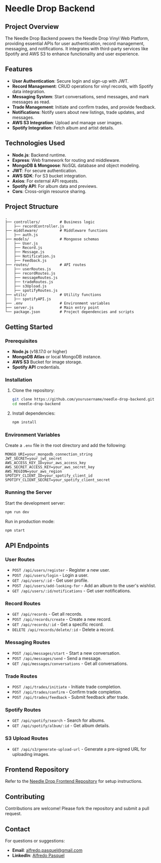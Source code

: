 # Needle Drop Backend

## Project Overview
The Needle Drop Backend powers the Needle Drop Vinyl Web Platform, providing essential APIs for user authentication, record management, messaging, and notifications. It integrates with third-party services like Spotify and AWS S3 to enhance functionality and user experience.

## Features
- **User Authentication**: Secure login and sign-up with JWT.
- **Record Management**: CRUD operations for vinyl records, with Spotify data integration.
- **Messaging System**: Start conversations, send messages, and mark messages as read.
- **Trade Management**: Initiate and confirm trades, and provide feedback.
- **Notifications**: Notify users about new listings, trade updates, and messages.
- **AWS S3 Integration**: Upload and manage user images.
- **Spotify Integration**: Fetch album and artist details.

## Technologies Used
- **Node.js**: Backend runtime.
- **Express**: Web framework for routing and middleware.
- **MongoDB & Mongoose**: NoSQL database and object modeling.
- **JWT**: For secure authentication.
- **AWS SDK**: For S3 bucket integration.
- **Axios**: For external API requests.
- **Spotify API**: For album data and previews.
- **Cors**: Cross-origin resource sharing.

## Project Structure
```plaintext
.
├── controllers/         # Business logic
│   ├── recordController.js
├── middleware/          # Middleware functions
│   ├── auth.js
├── models/              # Mongoose schemas
│   ├── User.js
│   ├── Record.js
│   ├── Message.js
│   ├── Notification.js
│   ├── Feedback.js
├── routes/              # API routes
│   ├── userRoutes.js
│   ├── recordRoutes.js
│   ├── messageRoutes.js
│   ├── tradeRoutes.js
│   ├── s3Upload.js
│   ├── spotifyRoutes.js
├── utils/               # Utility functions
│   ├── spotifyAPI.js
├── .env                 # Environment variables
├── server.js            # Main entry point
└── package.json         # Project dependencies and scripts
```

## Getting Started

### Prerequisites
- **Node.js** (v18.17.0 or higher)
- **MongoDB Atlas** or local MongoDB instance.
- **AWS S3** Bucket for image storage.
- **Spotify API** credentials.

### Installation
1. Clone the repository:
   ```bash
   git clone https://github.com/yourusername/needle-drop-backend.git
   cd needle-drop-backend
   ```

2. Install dependencies:
   ```bash
   npm install
   ```

### Environment Variables
Create a `.env` file in the root directory and add the following:
```env
MONGO_URI=your_mongodb_connection_string
JWT_SECRET=your_jwt_secret
AWS_ACCESS_KEY_ID=your_aws_access_key
AWS_SECRET_ACCESS_KEY=your_aws_secret_key
AWS_REGION=your_aws_region
SPOTIFY_CLIENT_ID=your_spotify_client_id
SPOTIFY_CLIENT_SECRET=your_spotify_client_secret
```

### Running the Server
Start the development server:
```bash
npm run dev
```

Run in production mode:
```bash
npm start
```

## API Endpoints

### User Routes
- `POST /api/users/register` - Register a new user.
- `POST /api/users/login` - Login a user.
- `GET /api/users/:id` - Get user profile.
- `POST /api/users/add-looking-for` - Add an album to the user's wishlist.
- `GET /api/users/:id/notifications` - Get user notifications.

### Record Routes
- `GET /api/records` - Get all records.
- `POST /api/records/create` - Create a new record.
- `GET /api/records/:id` - Get a specific record.
- `DELETE /api/records/delete/:id` - Delete a record.

### Messaging Routes
- `POST /api/messages/start` - Start a new conversation.
- `POST /api/messages/send` - Send a message.
- `GET /api/messages/conversations` - Get all conversations.

### Trade Routes
- `POST /api/trades/initiate` - Initiate trade completion.
- `POST /api/trades/confirm` - Confirm trade completion.
- `POST /api/trades/feedback` - Submit feedback after trade.

### Spotify Routes
- `GET /api/spotify/search` - Search for albums.
- `GET /api/spotify/album/:id` - Get album details.

### S3 Upload Routes
- `GET /api/s3/generate-upload-url` - Generate a pre-signed URL for uploading images.

## Frontend Repository
Refer to the [Needle Drop Frontend Repository](https://github.com/alfredo-pasquel/p5_frontend) for setup instructions.

## Contributing
Contributions are welcome! Please fork the repository and submit a pull request.

## Contact
For questions or suggestions:
- **Email**: [alfredo.pasquel@gmail.com](mailto:alfredo.pasquel@gmail.com)
- **LinkedIn**: [Alfredo Pasquel](https://www.linkedin.com/in/alfredo-pasquel/)